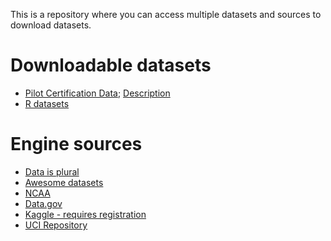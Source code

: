 This is a repository where you can access multiple datasets and sources to download datasets.

# Downloadable datasets
- [Pilot Certification Data](pilotsCertFAA2023.csv); [Description](https://pages.uwf.edu/acohen/TFDS/t4ds/week2.html#pilot-certification-data)
- [R datasets](https://vincentarelbundock.github.io/Rdatasets/articles/data.html)


# Engine sources

 - [Data is plural](https://www.data-is-plural.com/)
 - [Awesome datasets](https://github.com/awesomedata/awesome-public-datasets)
 - [NCAA](https://stats.ncaa.org/)
 - [Data.gov](https://www.data.gov/)
 - [Kaggle - requires registration](https://www.kaggle.com/datasets)
 - [UCI Repository](https://archive.ics.uci.edu/ml/index.php)

